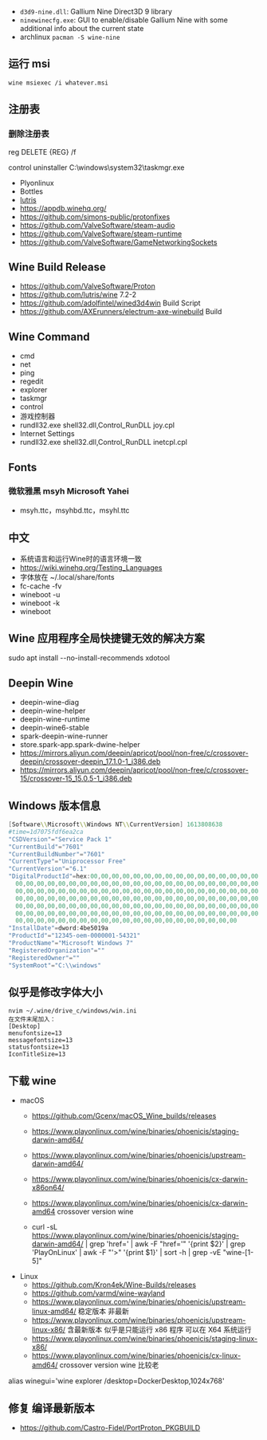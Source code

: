   * `d3d9-nine.dll`: Gallium Nine Direct3D 9 library
  * `ninewinecfg.exe`: GUI to enable/disable Gallium Nine with some additional info about the current state
  * archlinux `pacman -S wine-nine`

## 运行 msi

`wine msiexec /i whatever.msi`

## 注册表
### 删除注册表
reg DELETE {REG} /f

control
uninstaller
C:\windows\system32\taskmgr.exe

- Plyonlinux
- Bottles
- [lutris](https://github.com/lutris/lutris)
- https://appdb.winehq.org/
- https://github.com/simons-public/protonfixes
- https://github.com/ValveSoftware/steam-audio
- https://github.com/ValveSoftware/steam-runtime
- https://github.com/ValveSoftware/GameNetworkingSockets

## Wine Build Release
- https://github.com/ValveSoftware/Proton
- https://github.com/lutris/wine 7.2-2
- https://github.com/adolfintel/wined3d4win Build Script
- https://github.com/AXErunners/electrum-axe-winebuild Build

## Wine Command
- cmd
- net
- ping
- regedit
- explorer
- taskmgr
- control
- 游戏控制器
- rundll32.exe shell32.dll,Control_RunDLL joy.cpl
- Internet Settings
- rundll32.exe shell32.dll,Control_RunDLL inetcpl.cpl

## Fonts
### 微软雅黑 msyh Microsoft Yahei
- msyh.ttc，msyhbd.ttc，msyhl.ttc

## 中文
- 系统语言和运行Wine时的语言环境一致
- https://wiki.winehq.org/Testing_Languages
- 字体放在 ~/.local/share/fonts
- fc-cache -fv
- wineboot -u
- wineboot -k
- wineboot

## Wine 应用程序全局快捷键无效的解决方案
sudo apt install --no-install-recommends xdotool

## Deepin Wine
- deepin-wine-diag
- deepin-wine-helper
- deepin-wine-runtime
- deepin-wine6-stable
- spark-deepin-wine-runner
- store.spark-app.spark-dwine-helper
- https://mirrors.aliyun.com/deepin/apricot/pool/non-free/c/crossover-deepin/crossover-deepin_17.1.0-1_i386.deb
- https://mirrors.aliyun.com/deepin/apricot/pool/non-free/c/crossover-15/crossover-15_15.0.5-1_i386.deb


## Windows 版本信息
```powershell
[Software\\Microsoft\\Windows NT\\CurrentVersion] 1613808638
#time=1d7075fdf6ea2ca
"CSDVersion"="Service Pack 1"
"CurrentBuild"="7601"
"CurrentBuildNumber"="7601"
"CurrentType"="Uniprocessor Free"
"CurrentVersion"="6.1"
"DigitalProductId"=hex:00,00,00,00,00,00,00,00,00,00,00,00,00,00,00,00,00,00,\
  00,00,00,00,00,00,00,00,00,00,00,00,00,00,00,00,00,00,00,00,00,00,00,00,00,\
  00,00,00,00,00,00,00,00,00,00,00,00,00,00,00,00,00,00,00,00,00,00,00,00,00,\
  00,00,00,00,00,00,00,00,00,00,00,00,00,00,00,00,00,00,00,00,00,00,00,00,00,\
  00,00,00,00,00,00,00,00,00,00,00,00,00,00,00,00,00,00,00,00,00,00,00,00,00,\
  00,00,00,00,00,00,00,00,00,00,00,00,00,00,00,00,00,00,00,00,00,00,00,00,00,\
  00,00,00,00,00,00,00,00,00,00,00,00,00,00,00,00,00,00,00,00,00
"InstallDate"=dword:4be5019a
"ProductId"="12345-oem-0000001-54321"
"ProductName"="Microsoft Windows 7"
"RegisteredOrganization"=""
"RegisteredOwner"=""
"SystemRoot"="C:\\windows"
```

## 似乎是修改字体大小
```
nvim ~/.wine/drive_c/windows/win.ini
在文件末尾加入：
[Desktop]
menufontsize=13
messagefontsize=13
statusfontsize=13
IconTitleSize=13
```

## 下载 wine
- macOS
  - https://github.com/Gcenx/macOS_Wine_builds/releases
  - https://www.playonlinux.com/wine/binaries/phoenicis/staging-darwin-amd64/
  - https://www.playonlinux.com/wine/binaries/phoenicis/upstream-darwin-amd64/
  - https://www.playonlinux.com/wine/binaries/phoenicis/cx-darwin-x86on64/
  - https://www.playonlinux.com/wine/binaries/phoenicis/cx-darwin-amd64 crossover version wine

  - curl -sL https://www.playonlinux.com/wine/binaries/phoenicis/staging-darwin-amd64/ | grep 'href=' | awk -F "href='" '{print $2}' | grep 'PlayOnLinux' | awk -F "'>" '{print $1}' | sort -h | grep -vE "wine-[1-5]"
- Linux
  - https://github.com/Kron4ek/Wine-Builds/releases
  - https://github.com/varmd/wine-wayland
  - https://www.playonlinux.com/wine/binaries/phoenicis/upstream-linux-amd64/ 稳定版本 非最新
  - https://www.playonlinux.com/wine/binaries/phoenicis/upstream-linux-x86/ 含最新版本 似乎是只能运行 x86 程序 可以在 X64 系统运行
  - https://www.playonlinux.com/wine/binaries/phoenicis/staging-linux-x86/
  - https://www.playonlinux.com/wine/binaries/phoenicis/cx-linux-amd64/ crossover version wine 比较老

alias winegui='wine explorer /desktop=DockerDesktop,1024x768'

## 修复 编译最新版本
- https://github.com/Castro-Fidel/PortProton_PKGBUILD
